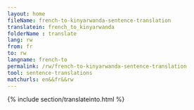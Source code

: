 ```yaml
---
layout: home
fileName: french-to-kinyarwanda-sentence-translation
translatein: french_to_kinyarwanda
folderName : translate
lang: rw
from: fr
to: rw
langname: french-to
permalink: /rw/french-to-kinyarwanda-sentence-translation
tool: sentence-translations
matchurls: en&&fr&&rw
---
```

{% include section/translateinto.html %}
